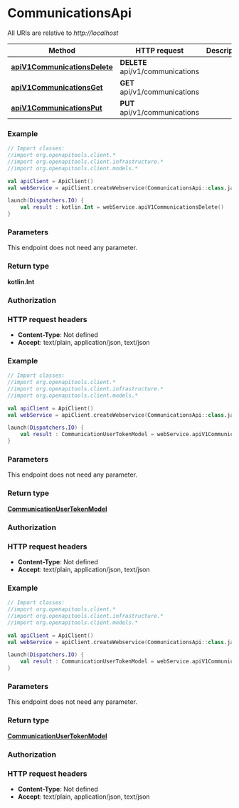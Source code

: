 # CommunicationsApi

All URIs are relative to *http://localhost*

Method | HTTP request | Description
------------- | ------------- | -------------
[**apiV1CommunicationsDelete**](CommunicationsApi.md#apiV1CommunicationsDelete) | **DELETE** api/v1/communications | 
[**apiV1CommunicationsGet**](CommunicationsApi.md#apiV1CommunicationsGet) | **GET** api/v1/communications | 
[**apiV1CommunicationsPut**](CommunicationsApi.md#apiV1CommunicationsPut) | **PUT** api/v1/communications | 





### Example
```kotlin
// Import classes:
//import org.openapitools.client.*
//import org.openapitools.client.infrastructure.*
//import org.openapitools.client.models.*

val apiClient = ApiClient()
val webService = apiClient.createWebservice(CommunicationsApi::class.java)

launch(Dispatchers.IO) {
    val result : kotlin.Int = webService.apiV1CommunicationsDelete()
}
```

### Parameters
This endpoint does not need any parameter.

### Return type

**kotlin.Int**

### Authorization



### HTTP request headers

 - **Content-Type**: Not defined
 - **Accept**: text/plain, application/json, text/json




### Example
```kotlin
// Import classes:
//import org.openapitools.client.*
//import org.openapitools.client.infrastructure.*
//import org.openapitools.client.models.*

val apiClient = ApiClient()
val webService = apiClient.createWebservice(CommunicationsApi::class.java)

launch(Dispatchers.IO) {
    val result : CommunicationUserTokenModel = webService.apiV1CommunicationsGet()
}
```

### Parameters
This endpoint does not need any parameter.

### Return type

[**CommunicationUserTokenModel**](CommunicationUserTokenModel.md)

### Authorization



### HTTP request headers

 - **Content-Type**: Not defined
 - **Accept**: text/plain, application/json, text/json




### Example
```kotlin
// Import classes:
//import org.openapitools.client.*
//import org.openapitools.client.infrastructure.*
//import org.openapitools.client.models.*

val apiClient = ApiClient()
val webService = apiClient.createWebservice(CommunicationsApi::class.java)

launch(Dispatchers.IO) {
    val result : CommunicationUserTokenModel = webService.apiV1CommunicationsPut()
}
```

### Parameters
This endpoint does not need any parameter.

### Return type

[**CommunicationUserTokenModel**](CommunicationUserTokenModel.md)

### Authorization



### HTTP request headers

 - **Content-Type**: Not defined
 - **Accept**: text/plain, application/json, text/json

